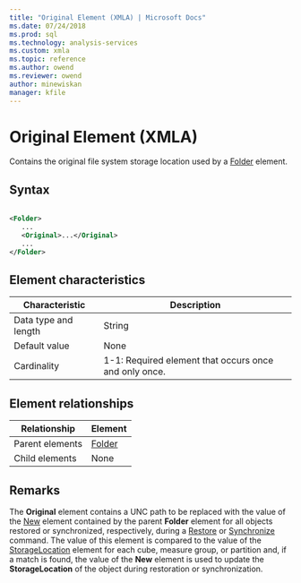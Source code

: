 ```yaml
---
title: "Original Element (XMLA) | Microsoft Docs"
ms.date: 07/24/2018
ms.prod: sql
ms.technology: analysis-services
ms.custom: xmla
ms.topic: reference
ms.author: owend
ms.reviewer: owend
author: minewiskan
manager: kfile
---
```

# Original Element (XMLA)

  Contains the original file system storage location used by a [Folder](../xml-elements-properties/folder-element-xmla.md) element.  
  
## Syntax  
  
```xml  
  
<Folder>  
   ...  
   <Original>...</Original>  
   ...  
</Folder>  
```  
  
## Element characteristics  
  
|Characteristic|Description|  
|--------------------|-----------------|  
|Data type and length|String|  
|Default value|None|  
|Cardinality|1-1: Required element that occurs once and only once.|  
  
## Element relationships  
  
|Relationship|Element|  
|------------------|-------------|  
|Parent elements|[Folder](../xml-elements-properties/folder-element-xmla.md)|  
|Child elements|None|  
  
## Remarks  
 The **Original** element contains a UNC path to be replaced with the value of the [New](../xml-elements-properties/new-element-xmla.md) element contained by the parent **Folder** element for all objects restored or synchronized, respectively, during a [Restore](../xml-elements-commands/restore-element-xmla.md) or [Synchronize](../xml-elements-commands/synchronize-element-xmla.md) command. The value of this element is compared to the value of the [StorageLocation](../../assl/properties/storagelocation-element-assl.md) element for each cube, measure group, or partition and, if a match is found, the value of the **New** element is used to update the **StorageLocation** of the object during restoration or synchronization.  
